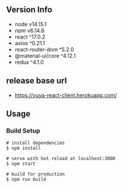 ## Version Info

- node v14.15.1
- npm v6.14.8
- react ^17.0.2
- axios ^0.21.1
- react-router-dom ^5.2.0
- @material-ui/core ^4.12.1
- redux ^4.1.0

## release base url

- https://yuya-react-client.herokuapp.com/

## Usage

### Build Setup

```
# install dependencies
$ npm install

# serve with hot reload at localhost:3000
$ npm start

# build for production
$ npm run build
```
